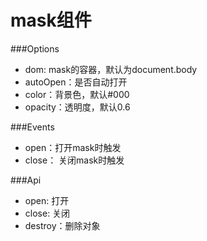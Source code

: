 mask组件
====================

###Options
* dom: mask的容器，默认为document.body
* autoOpen：是否自动打开
* color：背景色，默认#000
* opacity：透明度，默认0.6

###Events
* open：打开mask时触发
* close： 关闭mask时触发

###Api
* open: 打开
* close: 关闭
* destroy：删除对象